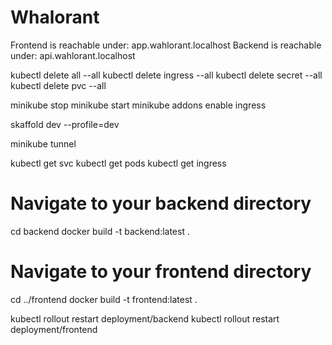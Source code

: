 # Whalorant

Frontend is reachable under: app.wahlorant.localhost
Backend is reachable under: api.wahlorant.localhost


kubectl delete all --all
kubectl delete ingress --all
kubectl delete secret --all
kubectl delete pvc --all

minikube stop
minikube start
minikube addons enable ingress

skaffold dev --profile=dev

minikube tunnel

kubectl get svc
kubectl get pods
kubectl get ingress


# Navigate to your backend directory
cd backend
docker build -t backend:latest .

# Navigate to your frontend directory
cd ../frontend
docker build -t frontend:latest .


kubectl rollout restart deployment/backend
kubectl rollout restart deployment/frontend